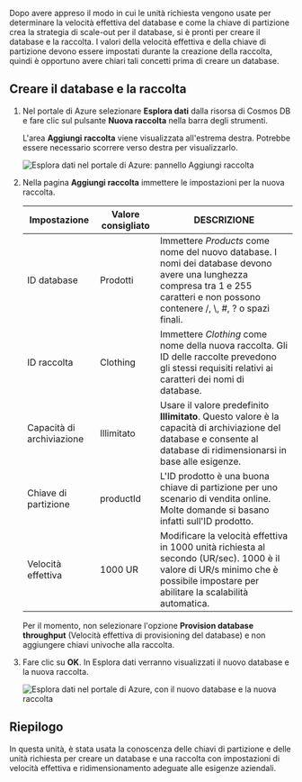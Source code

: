 Dopo avere appreso il modo in cui le unità richiesta vengono usate per determinare la velocità effettiva del database e come la chiave di partizione crea la strategia di scale-out per il database, si è pronti per creare il database e la raccolta. I valori della velocità effettiva e della chiave di partizione devono essere impostati durante la creazione della raccolta, quindi è opportuno avere chiari tali concetti prima di creare un database.

## <a name="creating-your-database-and-collection"></a>Creare il database e la raccolta

1. Nel portale di Azure selezionare **Esplora dati** dalla risorsa di Cosmos DB e fare clic sul pulsante **Nuova raccolta** nella barra degli strumenti.
    
    L'area **Aggiungi raccolta** viene visualizzata all'estrema destra. Potrebbe essere necessario scorrere verso destra per visualizzarlo.

    ![Esplora dati nel portale di Azure: pannello Aggiungi raccolta](../media/5-azure-cosmosdb-data-explorer.png)

1. Nella pagina **Aggiungi raccolta** immettere le impostazioni per la nuova raccolta.

    Impostazione | Valore consigliato | DESCRIZIONE
    --------|-----------------|-------------
    ID database      | Prodotti         | Immettere *Products* come nome del nuovo database. I nomi dei database devono avere una lunghezza compresa tra 1 e 255 caratteri e non possono contenere /, \\, #, ? o spazi finali.
    ID raccolta    | Clothing  | Immettere *Clothing* come nome della nuova raccolta. Gli ID delle raccolte prevedono gli stessi requisiti relativi ai caratteri dei nomi di database.
    Capacità di archiviazione | Illimitato     | Usare il valore predefinito **Illimitato**. Questo valore è la capacità di archiviazione del database e consente al database di ridimensionarsi in base alle esigenze.
    Chiave di partizione    | productId        | L'ID prodotto è una buona chiave di partizione per uno scenario di vendita online. Molte domande si basano infatti sull'ID prodotto.
    Velocità effettiva       |1000 UR        | Modificare la velocità effettiva in 1000 unità richiesta al secondo (UR/sec). 1000 è il valore di UR/s minimo che è possibile impostare per abilitare la scalabilità automatica.
    
    Per il momento, non selezionare l'opzione **Provision database throughput** (Velocità effettiva di provisioning del database) e non aggiungere chiavi univoche alla raccolta.
    
1. Fare clic su **OK**. In Esplora dati verranno visualizzati il nuovo database e la nuova raccolta.

    ![Esplora dati nel portale di Azure, con il nuovo database e la nuova raccolta](../media/5-azure-cosmos-db-new-collection.png)

## <a name="summary"></a>Riepilogo

In questa unità, è stata usata la conoscenza delle chiavi di partizione e delle unità richiesta per creare un database e una raccolta con impostazioni di velocità effettiva e ridimensionamento adeguate alle esigenze aziendali.